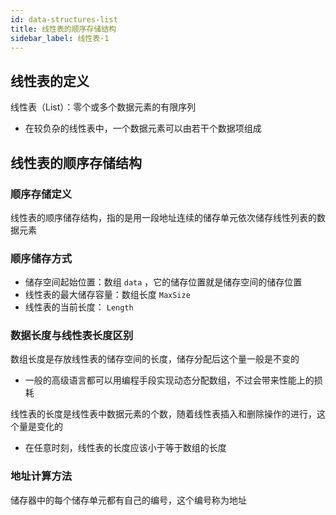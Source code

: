```yaml
---
id: data-structures-list
title: 线性表的顺序存储结构
sidebar_label: 线性表-1
---
```


## 线性表的定义
线性表（List）：零个或多个数据元素的有限序列
- 在较负杂的线性表中，一个数据元素可以由若干个数据项组成

## 线性表的顺序存储结构

### 顺序存储定义
线性表的顺序储存结构，指的是用一段地址连续的储存单元依次储存线性列表的数据元素

### 顺序储存方式
- 储存空间起始位置：数组 `data` ，它的储存位置就是储存空间的储存位置
- 线性表的最大储存容量：数组长度 `MaxSize`
- 线性表的当前长度： `Length`

### 数据长度与线性表长度区别
数组长度是存放线性表的储存空间的长度，储存分配后这个量一般是不变的
- 一般的高级语言都可以用编程手段实现动态分配数组，不过会带来性能上的损耗

线性表的长度是线性表中数据元素的个数，随着线性表插入和删除操作的进行，这个量是变化的
- 在任意时刻，线性表的长度应该小于等于数组的长度

### 地址计算方法
储存器中的每个储存单元都有自己的编号，这个编号称为地址